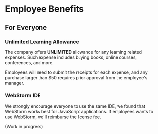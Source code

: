 # Employee Benefits

## For Everyone

### Unlimited Learning Allowance
The company offers __UNLIMITED__ allowance for any learning related expenses.
Such expense includes buying books, online courses, conferences, and more.

Employees will need to submit the receipts for each expense,
and any purchase larger than $50 requires prior approval from the employee's manager.

### WebStorm IDE
We strongly encourage everyone to use the same IDE, we found that WebStorm works best for
JavaScript applications. If employees wants to use WebStorm, we'll reimburse the license 
fee.

(Work in progress)
